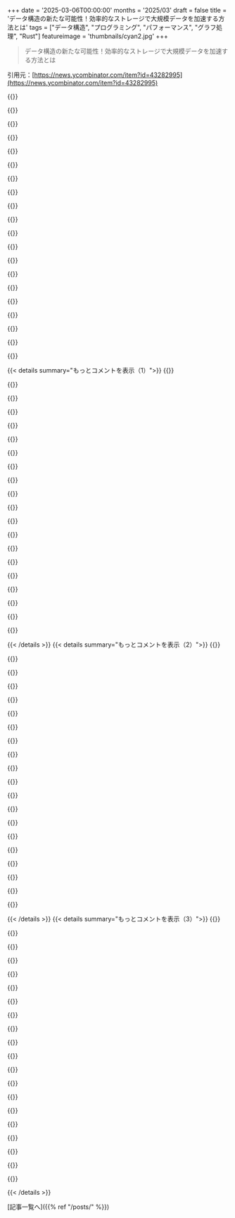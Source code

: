 +++
date = '2025-03-06T00:00:00'
months = '2025/03'
draft = false
title = 'データ構造の新たな可能性！効率的なストレージで大規模データを加速する方法とは'
tags = ["データ構造", "プログラミング", "パフォーマンス", "グラフ処理", "Rust"]
featureimage = 'thumbnails/cyan2.jpg'
+++

> データ構造の新たな可能性！効率的なストレージで大規模データを加速する方法とは

引用元：[https://news.ycombinator.com/item?id=43282995](https://news.ycombinator.com/item?id=43282995)

{{<matomeQuote body="Gonzalo Navarroに質問したら、すごい議論になって一緒に論文を書いたよ。彼の別の論文はbitvectorのrank/selectのシンプルな実装をまとめていて凄い。<br>この時、succinct data structuresにハマってRustでいろいろなbitvectorタイプとwavelet matrixのライブラリを作ったんだ。データ可視化の観点から、空間効率の良いデータ構造が大規模データセットのインタラクティブな探索を根本的に改善できるか気になってた。興味があれば話しましょう！<br>（参考文献）<br>「論文」”https://archive.yuri.is/pdfing/weighted_range_quantile_queri...”<br>Rustバージョンは”https://github.com/yurivish/made-of-bits/tree/main/rust-play...”<br>以前の純粋なJS実装は”https://github.com/yurivish/made-of-bits/tree/main”" userName="yurivish" createdAt="2025-03-06T19:41:37" color="#ff33a1">}}

{{<matomeQuote body="Gonzalo Navarroの論文を読むのは、散歩して、お風呂入って、最高のコーヒーを楽しむようなもんだ。マジで頭を刺激される！" userName="sitkack" createdAt="2025-03-06T20:15:32" color="#45d325">}}

{{<matomeQuote body="いや、あくまで比喩的にね。" userName="SoftTalker" createdAt="2025-03-07T00:29:02" color="">}}

{{<matomeQuote body="最近の辞書には、”literally”の一般的な使い方として、”figuratively、強調して”と載ってるよ。だから、今やliterallyは時々figurativelyってことになってるみたい。おそらく、本当にいろんな人が混乱してると思うけど…" userName="dspillett" createdAt="2025-03-07T12:21:51" color="">}}

{{<matomeQuote body="残念ながら、あなたのコメントは2つの異なるタイプの辞書を混ぜちゃってるね。”公式”な意味について話してるから、あなたが言ってるのは規範的な辞書のことだ。けど、figurativelyを含める辞書は明らかに記述的で、単語が使われる一般的な方法を示してるだけ。記述的な辞書を持っておいて、それを規範的だと主張するのはおかしいよ。" userName="cowsandmilk" createdAt="2025-03-07T12:54:37" color="">}}

{{<matomeQuote body="現在の言語には規範的な辞書はないよ、少なくとも正しいものは。OEDとCEDは”figurative”な用法を載せてるけど、もっと権威ある出版物知ってる？簡略化された英語が好きな人にはWebsterもあるよ。" userName="dspillett" createdAt="2025-03-07T16:14:45" color="">}}

{{<matomeQuote body="フランス語には、成功度合いは異なるけど規範的な辞書があると思う。" userName="ForTheKidz" createdAt="2025-03-07T16:21:15" color="">}}

{{<matomeQuote body="Académie Françaiseは、ある程度言語をコントロールしようとしてるけど、最近は英語の語彙の侵入に抵抗することに重点を置いてる。でも、彼らの推奨はあまり実効性がないって考えてて、政府機関や公式なフランスの団体でもしばしば無視されてる。でも、数十年ごとに辞書は出版されてるから、フランス語には実際に規範的な辞書があると言える。ただ、現実にはその影響力は小さい。生きた言語をピンで留めるのは難しいよね、日常会話で使われない限り言語は進化し続けちゃうから。" userName="dspillett" createdAt="2025-03-07T16:37:15" color="">}}

{{<matomeQuote body="その中のごく少数は公式な効力を持つか、言語特性のほんの一部（例えばスペリングのルール）しかカバーしてないけど、確かに「なし」と最初に言った私の主張よりは多いよ。" userName="dspillett" createdAt="2025-03-08T10:11:22" color="">}}

{{<matomeQuote body="’prescriptive’って法律としての効力があるってわけじゃないよね…" userName="throwaway290" createdAt="2025-03-09T09:29:52" color="">}}

{{<matomeQuote body="生きた言語には正しい’prescriptive’辞書はないよね。’descriptive’な辞書も100%正しい訳じゃないし。’prescriptive’辞書は自動的に正しいんだよ。" userName="throwaway290" createdAt="2025-03-08T04:25:15" color="">}}

{{<matomeQuote body="’prescriptive’辞書は自動的に正しいんだよ。…って、その辞書を作った人の視点でね。自分が’prescriptive’辞書を書くのは楽だけど、他人にそれを認めさせるのは大変だ。" userName="dspillett" createdAt="2025-03-08T10:15:53" color="">}}

{{<matomeQuote body="’prescriptive’辞書を書けば正しいんだよ、だって現実を説明するんじゃなくて基準を決めてるからね。だけど、まずは規制機関に関わる必要があるね。" userName="throwaway290" createdAt="2025-03-09T09:31:42" color="">}}

{{<matomeQuote body="そうだね、すべての法律が自動的に正義ってわけじゃないし。/s" userName="computably" createdAt="2025-03-12T07:34:23" color="">}}

{{<matomeQuote body="正義じゃないなら法律を変えればいいじゃん！" userName="throwaway290" createdAt="2025-03-13T05:19:55" color="">}}

{{<matomeQuote body="Dudenはドイツ語に関して’prescriptive’なんでしょ？" userName="cycomanic" createdAt="2025-03-08T02:48:03" color="">}}

{{<matomeQuote body="これは文化的なことじゃない？ドイツ人はこれが権威あるものだって認めて参考にしてるのかな？’prescriptive’辞書って明示的にそう宣言するか、法律で決める以外に何かあるのかな。" userName="davidcalloway" createdAt="2025-03-08T06:03:00" color="">}}

{{<matomeQuote body="そんな’prescriptive’辞書を指摘してくれる？みんな好きなように話すし、辞書は流行りに追いつく役割だよ。’literally’って言葉は数世紀前に使われなくなったし、この戦いはもう負けたよ。仮に’prescriptive’辞書でも、過去300年の口語を無視すれば明らかに間違ってるよ。" userName="soulofmischief" createdAt="2025-03-07T19:27:22" color="#45d325">}}

{{<matomeQuote body="（アメリカ）英語には’prescriptive’辞書はないんだよ。" userName="bee_rider" createdAt="2025-03-07T15:09:48" color="">}}

{{<matomeQuote body="でも”公式”は説明的辞書により説明的辞書も含むって定義されてるよね。" userName="brandly" createdAt="2025-03-07T14:54:36" color="">}}

{{< details summary="もっとコメントを表示（1）">}}
{{<matomeQuote body="えーと、literallyはもうliterallyって意味じゃなくなったよね。" userName="penguin_booze" createdAt="2025-03-07T08:10:10" color="">}}

{{<matomeQuote body="そうだね、そういう意味はずっと無くならないし、今までにもたくさんの言葉が”誇張じゃなくて本気”って意味だったのが失われちゃったから、俺はこの戦いを続けるよ。" userName="gwd" createdAt="2025-03-07T09:19:30" color="">}}

{{<matomeQuote body="実際にliterallyを違う意味で使ってる人がいる以上、まあね。<br>それに、俺もこの戦いに参加するよ。<br>あと、exponentiallyもね。" userName="Zecc" createdAt="2025-03-07T09:55:27" color="#ff5733">}}

{{<matomeQuote body="言語は話者によって定義される、基本的に投票みたいなものなんだ。<br>だから、literallyが”実際にこうなった”って意味である限り、俺はその意味を支持し続けるよ。" userName="gwd" createdAt="2025-03-07T20:58:01" color="#785bff">}}

{{<matomeQuote body="“Exponentially”と“quantum”は俺が絶対譲れない言葉だね。" userName="bee_rider" createdAt="2025-03-07T15:19:31" color="#ff5c5c">}}

{{<matomeQuote body="quantum leapがÅngstromの長さじゃないってのはいつになっても悲しいな。他にも偉大な飛躍を表現できる科学的概念があるはずだよ。" userName="nxobject" createdAt="2025-03-08T00:31:00" color="">}}

{{<matomeQuote body="Quantum Leapの表現は、間を飛ばして突然な”ステップ”と理解できるとも思うよ。" userName="Quekid5" createdAt="2025-03-08T13:49:04" color="">}}

{{<matomeQuote body="それらのことは全くもって俺の心を燃え上がらせるわけじゃないんだ。" userName="gwd" createdAt="2025-03-07T09:23:23" color="">}}

{{<matomeQuote body="じゃあ、比喩的にはどうなんだ？" userName="sitkack" createdAt="2025-03-07T16:47:47" color="">}}

{{<matomeQuote body="RLEビットベクターセクションのテクニカルノートのリンクが壊れてるみたいだね。404になってる。" userName="__tidu" createdAt="2025-03-07T12:01:52" color="">}}

{{<matomeQuote body="あ、そういえば、あなたがポストにアーカイブのリンクを貼ってるのに気づいた！それでも、リポジトリのリンクも更新すべきだと思うよ。" userName="__tidu" createdAt="2025-03-07T12:02:44" color="">}}

{{<matomeQuote body="修正したよ、ありがとう！" userName="yurivish" createdAt="2025-03-07T13:51:15" color="#45d325">}}

{{<matomeQuote body="これが話題に上がっているのを見て、30年以上この分野にいるのに'com?Succinct data structures'って初めて聞いた。実装しているライブラリも発見したし、面白いトピックだね。" userName="mindcrime" createdAt="2025-03-07T03:42:35" color="#38d3d3">}}

{{<matomeQuote body="データセットがメモリに収まるなら、succinct data structuresは必ずしも早いわけじゃないから注意。大規模データセットだと勝つけど、アートみたいなものだね。" userName="qazxcvbnm" createdAt="2025-03-06T19:10:02" color="">}}

{{<matomeQuote body="アプリが成長するにつれて、古いコードのメモリフィットに注意が向かなくなるよね。でも全体の性能には影響すると思う。" userName="hinkley" createdAt="2025-03-06T23:45:01" color="">}}

{{<matomeQuote body="そうだね、'フィット'って何を指すか次第だね。genomicsで使われることもあるし、メモリレイテンシや並列処理でも役立つ！" userName="yvdriess" createdAt="2025-03-06T21:18:16" color="">}}

{{<matomeQuote body="'フィット'についての考え方は色々だね。バッチ処理にデータを整理する必要があって面倒だし、succinct data structuresが助けになるかもしれない。" userName="barrkel" createdAt="2025-03-07T11:46:34" color="">}}

{{<matomeQuote body="アクセス時間とデータの使い方の比率で決まると思う。少しのMBのデータセットにも役立つと思う。" userName="thomaskoopman" createdAt="2025-03-08T08:09:10" color="">}}

{{<matomeQuote body="メモリは高いからね。クラウドでは特に、succinct structureを使うことで特定のタスクが安くできるかもしれないよ。" userName="fegu" createdAt="2025-03-07T19:27:34" color="#ff33a1">}}

{{<matomeQuote body="もっと詳しく説明してる記事見つけたよ：＞”https://stackoverflow.com/questions/72580828/what-is-a-succi...”" userName="lostmsu" createdAt="2025-03-06T19:10:23" color="">}}


{{< /details >}}
{{< details summary="もっとコメントを表示（2）">}}
{{<matomeQuote body="そうだね、いい部分だよ。＞”直感的に、succinctデータ構造はデータを書き出すのに必要なスペースと、もっとゆっくり成長する何かを足したスペースを使うものなんだ。”この説明を聞くと、COBSエンコーディングを思い出すよ。" userName="topspin" createdAt="2025-03-06T22:20:20" color="#45d325">}}

{{<matomeQuote body="これは素晴らしいね！どうやってその限界を押し広げて意味のある改善を得るかに感心するし、物理コンピュータで実装するには過剰すぎるとも思う。ハードウェア重視のアプローチでは、キャッシュアーキテクチャの関係で512のポップカウントを使って、UInt16のプレフィックスサムをストアするやり方があるよ。理論上はO(nlogn)ビットを使うが、実際にはハードルをクリアするのが難しい。" userName="adgjlsfhk1" createdAt="2025-03-07T13:13:16" color="#ff33a1">}}

{{<matomeQuote body="それは素晴らしい！ありがとう！" userName="jbreckmckye" createdAt="2025-03-06T20:38:50" color="">}}

{{<matomeQuote body="templatetypedefの答えは最高だね。驚きの洞察があって、理解もすごくしやすいことがわかってるから。" userName="akoboldfrying" createdAt="2025-03-09T03:04:02" color="">}}

{{<matomeQuote body="これはいいね。非常にわかりやすい説明で、共有してくれてありがとう！" userName="atiedebee" createdAt="2025-03-08T12:37:15" color="#38d3d3">}}

{{<matomeQuote body="succinctデータ構造の概念を初めて聞いたのはEdward Kmettからだね。彼は人気のHaskellのライブラリを作った有名なHaskellerだよ。昔、彼がsuccinctデータ構造に関する講演をした動画がある：https://youtu.be/uA0Z7_4J7u8" userName="kccqzy" createdAt="2025-03-06T18:30:45" color="">}}

{{<matomeQuote body="Edは素晴らしいよ。Haskellerだけじゃなくて、C++や6502アセンブリなど面白い仕事もしてるんだ。" userName="eru" createdAt="2025-03-07T04:43:53" color="">}}

{{<matomeQuote body="彼のこの分野のコードはここにあるよ：＞”https://hackage.haskell.org/package/structures” それにHaskellWorksのパッケージもあって、＞”https://hackage.haskell.org/package/hw-xml”もあるよ。" userName="kreyenborgi" createdAt="2025-03-07T06:21:16" color="">}}

{{<matomeQuote body="彼はこのリポジトリも持ってるよ：＞”https://github.com/ekmett/succinct-binary”" userName="kccqzy" createdAt="2025-03-07T21:13:44" color="">}}

{{<matomeQuote body="HaskellでWavelet Matrices作ったよ！チェックしてみて！" userName="mrkeen" createdAt="2025-03-07T06:54:08" color="">}}

{{<matomeQuote body="おお、私もそこにいた！Evanが働いてた時のelm-langのミートアップでPreziがホストしてたんだ。リンク共有ありがとう！" userName="johnpmayer" createdAt="2025-03-07T15:49:13" color="">}}

{{<matomeQuote body="Succinct data structuresってほんと面白いよ！Zigで実装したんだけど、特に4ビット未満で返答する最小完全ハッシュ関数がヤバい。実装してるインデックスもあって、ほんと魔法みたい！" userName="judofyr" createdAt="2025-03-06T18:49:30" color="#ff33a1">}}

{{<matomeQuote body="Java、C++、Rust向けのライブラリもあるよ。Sebastiano Vignaがメンテしてて、RecSplitって最小の完全ハッシュ関数の論文も書いたよ。メモリ使用量が少なくて早いConsensus-RecSplitも今はあるね。" userName="thomasmg" createdAt="2025-03-06T19:58:15" color="#38d3d3">}}

{{<matomeQuote body="pthashをさらに早く、実用的にするために頑張ってる。C++にコンパイルもできるから、効率的にキーを保存して偽陽性も排除できるよ！" userName="rurban" createdAt="2025-03-06T22:09:13" color="">}}

{{<matomeQuote body="Succinct data structuresに朝から夢中だよ！フルノードツリーを2ビットで表現してて、メモリ効率が凄い。10GB以上のXMLファイル解析のプロジェクトで使えそう。この概念はもっと知られるべきだと思う。" userName="cxie" createdAt="2025-03-06T19:15:42" color="#45d325">}}

{{<matomeQuote body="大きなファイルを.NETで扱う時は、ファイルをストリーミングして、メモリに全て載せないようにするよ。どうしても全てをメモリに載せる必要がある場合は別だけど。" userName="MortyWaves" createdAt="2025-03-06T19:27:04" color="">}}

{{<matomeQuote body="CSVのような行ベースのストリーミングは簡単だけど、JSONやprotobufのような階層的データ構造では、ストリーミングライブラリがないことが多い。全てをメモリに読み込む関数が一般的だよ。" userName="crazygringo" createdAt="2025-03-06T19:34:04" color="">}}

{{<matomeQuote body="protobufはそうだけど、json（あとxml）のストリーミングライブラリはめちゃ普通だよ。標準のGoのjsonライブラリもしかり。" userName="dilap" createdAt="2025-03-06T21:44:50" color="">}}

{{<matomeQuote body="初期の頃はjsonのストリーミングはあまり一般的じゃなかったけど、今は普通になったね。巨大なprotobufファイルを扱う時のストリーミングライブラリがないのが辛い。" userName="crazygringo" createdAt="2025-03-06T22:42:03" color="">}}

{{<matomeQuote body="まぁ、そうだね。プロトコルバッファの人たちは、大きなデータセットがあったら、自分たちのミニプロトコルで”protobufメッセージの列”にまとめることを期待してたんだ。でも実際にはそれがかなり面倒だから、やらないことが多いし、未来を予測する能力も必要だよね。テクノロジーを使って世界を良くしたいなら、フリクションが少ない道を正しい方法に整えた方がいいよ。<br>もう1つの例: 面倒なマルチバイトUTFエンコーディング（正しい解決策はもっとフリクションがあった）と、基本的に成功したUTF8（正しい解決策はフリクションが少ない）。" userName="dilap" createdAt="2025-03-07T16:21:03" color="#38d3d3">}}


{{< /details >}}
{{< details summary="もっとコメントを表示（3）">}}
{{<matomeQuote body="nanopbはストリーミングに特化しているから、いくつかの制限があるけど、メモリが少ないシステム（マイクロコントローラ）で使うことができるんだ。プロトコルバッファの用途には合わないかもだけど、これはCライブラリで安定したABIがないからね。" userName="SAI_Peregrinus" createdAt="2025-03-07T17:14:58" color="">}}

{{<matomeQuote body="エンタープライズソフトウェア開発に適したプログラミング言語には、XMLのための優れたストリーミングパーサーがあるよ。基本的なSAXパーサーがあるのが普通だ。どの言語がこれに該当してないのか教えて！" userName="cess11" createdAt="2025-03-07T08:36:45" color="">}}

{{<matomeQuote body="この分野の簡単な解決策は部分的なアンマーシャリングやストリーム上のSAXパーサーを使うことだよ。どうしてもデータを効率的なデータ構造に入れるためにやる必要があると思う。Javaでは、JAXB、StAX、SAXを利用するといいよ。複雑なXMLの場合は、最適な状態機械を見つけるのに努力が必要かもね。" userName="cess11" createdAt="2025-03-07T08:30:15" color="#ff5733">}}

{{<matomeQuote body="RhymeBrainの創設者がSuccinct Triesについてのブログを作っているよ：<br>https://stevehanov.ca/blog/index.php?id=120<br>確か、これが初期の携帯電話に組み込まれた辞書を保存するために使われてた、特にT9ワードや類似のプログラムの実装で。" userName="leafmeal" createdAt="2025-03-07T21:24:02" color="">}}

{{<matomeQuote body="ちょっと難しいけど、バランスの取れた括弧が木構造のトポロジー以外に何を伝えてるのか理解できないな。メモリ中のオブジェクトへのポインタに必要なビットは考慮されてないの？それとも単に木の中のノードのユニーク性を保証するためのビット？" userName="CrimsonCape" createdAt="2025-03-07T00:26:23" color="">}}

{{<matomeQuote body="構造情報はデータとは別に保存するんだ。データはある順序で連続的に保存できるよ。" userName="senderista" createdAt="2025-03-07T04:29:56" color="">}}

{{<matomeQuote body="インデックスについて触れてるけど、実装には触れてないね。これはプリミティブの話です。" userName="neuroelectron" createdAt="2025-03-07T14:46:21" color="">}}

{{<matomeQuote body="この分野が大好きで、Navarroの本は素晴らしいサーベイだよ。Erik DemaineのSuccinct Data Structuresについての講義もいいよ：<br>https://courses.csail.mit.edu/6.851/spring12/lectures/" userName="sujayakar" createdAt="2025-03-06T19:32:14" color="#ff5733">}}

{{<matomeQuote body="これは、大きな構造体で珍しく使われるフィールドを効率的にメモリに表現する方法にも関連があるよ。メモリをユニットごとに分けて（通常は8バイトまたはポインタサイズ）、珍しいフィールドのオフセットを昇順で割り当て、ビットマスクを使ってどのフィールドが存在するかを示すんだ。すなわちビットはフィールドではなくユニットに対応しててね。" userName="eqvinox" createdAt="2025-03-06T19:49:01" color="#ff5733">}}

{{<matomeQuote body="最近のディストロはx86v2のパッケージをデフォルトで出荷するようになってきたから、これで問題が解決されたね。" userName="adgjlsfhk1" createdAt="2025-03-07T12:08:48" color="">}}

{{<matomeQuote body="記事はいいけど、コストの感覚を掴むために数字や複雑度の見積もりがあればもっと良かったと思う。特定のインデックスやウェーブレットマトリックスのオーバーヘッドが30％かもしれないし、メモリ使用量が2倍かもしれない。多様な解釈ができてしまうから、’それほど増えないスペース’なんて曖昧な表現だと困るよね。" userName="tux3" createdAt="2025-03-06T18:43:59" color="#ff5733">}}

{{<matomeQuote body="‘Succinct data structure’には厳密な定義があって、質問のいくつかに答えられるはず：<br>https://en.wikipedia.org/wiki/Succinct_data_structure<br>それは理論的最小に近いことが全てだから、特定のインデックスやウェーブレットマトリックスのオーバーヘッドは30％ではないよ。これは‘compact data structure’としての定義に当てはまる。" userName="judofyr" createdAt="2025-03-06T18:59:40" color="#ff5c5c">}}

{{<matomeQuote body="O(sqrt(n))以上の精度で漸近境界を計算するのは注意が必要。境界は定数ファクターを無視するから、それが合理的なnの場合、ゆっくり成長する非定数ファクターより重要になることもある。アルゴリズム設計では漸近境界を改善することと、アルゴリズムを速くする（またはデータ構造を小さくする）ことは対立する目標になりがちだし、実際のコンピュータは複雑な性能特性を持ってるから、理論通りに実装するのは良いアイデアじゃないことが多い。" userName="jltsiren" createdAt="2025-03-06T22:35:59" color="#ff5733">}}

{{<matomeQuote body="Succinct data structuresは、情報理論的最低限を超えるための追加スペースがo(n)ビットになる必要があるよ。つまり、追加スペースがnよりも遅く増えるってことだから、その比率（追加スペース）/nが無限大で0に近づくってことさ。" userName="senderista" createdAt="2025-03-07T04:41:14" color="">}}

{{<matomeQuote body="これは簡略化しすぎ。Succinct data structuresは通常パラメータ化されたデータ構造で、スペースオーバーヘッドとクエリ性能を支配するいくつかのパラメータ（ブロックサイズやサンプリングレート）があるんだ。実装すると性能が悪くなることも多いし、例えばビットベクトルのランクデータ構造はO(1)のクエリ時間を保証しながらo(n)ビットのオーバーヘッドを持つけど、実際には固定のパラメータを使うことが多い。" userName="jltsiren" createdAt="2025-03-07T05:47:49" color="#785bff">}}

{{<matomeQuote body="この情報は本当に役立つ！書いてくれてありがとう！正直、複雑度分析を’信用’することはほとんどないかも。論文を見つけたら、すぐに実験の具体的結果を探すし、それがなければ理論的な興味だけだと思ってる。純粋な理論の論文からも学べることはたくさんあるけど、実装してみるとガッカリすることが多いから。" userName="judofyr" createdAt="2025-03-07T07:57:25" color="#ff5c5c">}}

{{<matomeQuote body="君が絶対に正しいし、私の返答は完全に君のポイントを見逃してしまってた、詳しく説明してくれてありがとう。" userName="senderista" createdAt="2025-03-07T21:52:33" color="">}}

{{<matomeQuote body="私のお気に入りのsuccinct data structuresのライブラリはSDSL-Liteだよ。<br>[0] https://github.com/simongog/sdsl-lite" userName="abetusk" createdAt="2025-03-06T19:09:39" color="">}}

{{<matomeQuote body="今は少し古いかもしれないけど、Navarroの教科書を持っていて、すごく良い調査だよ。ただ、唯一の批判としてはElias-Fanoエンコーディングが短い扱いをされている点で、実際にはすごく重要なのに、ほんの数文で触れられているだけなんだ。<br>[1] https://www.cambridge.org/core/books/compact-data-structures...<br>[2] https://vigna.di.unimi.it/ftp/papers/QuasiSuccinctIndices.pd..." userName="senderista" createdAt="2025-03-07T00:20:02" color="">}}

{{<matomeQuote body="面白いことに、最近独自に”balanced parentheses tree”を思いついて、その柔軟性と速度に満足してたんだ。シンプルで一般的な感じがして、名前を知ってなかったことに驚いてる。" userName="adonovan" createdAt="2025-03-07T20:50:20" color="#ff33a1">}}


{{< /details >}}


[記事一覧へ]({{% ref "/posts/" %}})
